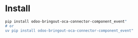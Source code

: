 # Install

```bash
pip install odoo-bringout-oca-connector-component_event"
# or
uv pip install odoo-bringout-oca-connector-component_event"
```
